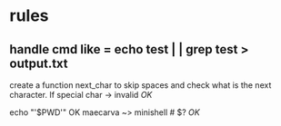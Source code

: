 # rules
## handle cmd like = echo test |  | grep test > output.txt
create a function next_char to skip spaces and check what is the next character. If special char -> invalid  *OK*

echo "'$PWD'" OK
maecarva ~> minishell # $? *OK*
